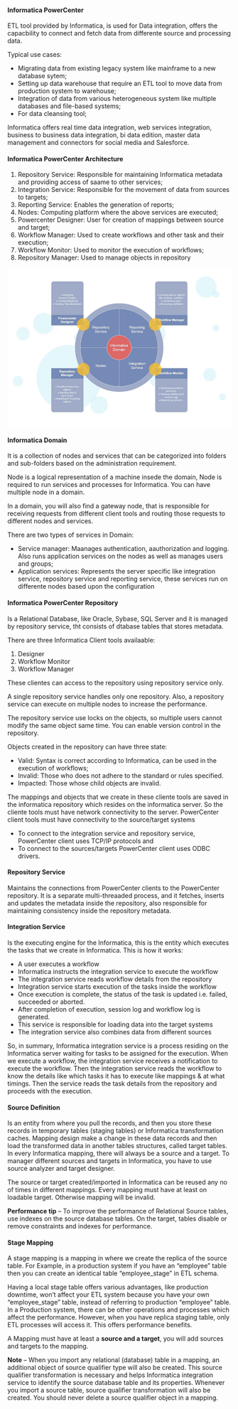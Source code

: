#### Informatica PowerCenter

ETL tool provided by Informatica, is used for Data integration, offers the capacbility to connect and fetch data from differente source and processing data.

Typical use cases:

* Migrating data from existing legacy system like mainframe to a new database sytem;
* Setting up data warehouse that require an ETL tool to move data from production system to warehouse;
* Integration of data from various heterogeneous system like multiple databases and file-based systems;
* For data cleansing tool;

Informatica offers real time data integration, web services integration, business to business data integration, bi data edition, master data management and connectors for social media and Salesforce.

#### Informatica PowerCenter Architecture

1. Repository Service: Responsible for maintaining Informatica metadata and providing access of saame to other services;
2. Integration Service: Responsible for the movement of data from sources to targets;
3. Reporting Service: Enables the generation of reports;
4. Nodes: Computing platform where the above services are executed;
5. Powercenter Designer: User for creation of mappings between source and target;
6. Workflow Manager: Used to create workflows and other task and their execution;
7. Workflow Monitor: Used to monitor the execution of workflows;
8. Repository Manager: Used to manage objects in repository

![PowerCenter Architecture)](powercenter_architecture.png "PowerCenter")

#### Informatica Domain

It is a collection of nodes and services that can be categorized into folders and sub-folders based on the administration requirement.

Node is a logical representation of a machine insede the domain, Node is required to run services and processes for Informatica. You can have multiple node in a domain.

In a domain, you will also find a gateway node, that is responsible for receiving requests from different client tools and routing those requests to different nodes and services.

There are two types of services in Domain:

* Service manager: Maanages authentication, aauthorization and logging. Also runs application services on the nodes as well as manages users and groups;
* Application services: Represents the server specific like integration service, repository service and reporting service, these services run on differente nodes based upon the configuration

#### Informatica PowerCenter Repository

Is a Relational Database, like Oracle, Sybase, SQL Server and it is managed by repository service, tht consists of dtabase tables that stores metadata.

There are three Informatica Client tools availaable:

1. Designer
2. Workflow Monitor
3. Workflow Manager

These clientes can access to the repository using repository service only.

A single repository service handles only one repository. Also, a repository service can execute on multiple nodes to increase the performance.

The repository service use locks on the objects, so multiple users cannot modify the same object same time. You can enable version control in the repository.

Objects created in the repository can have three state:

* Valid: Syntax is correct according to Informatica, can be used in the execution of workflows;
* Invalid: Those who does not adhere to the standard or rules specified.
* Impacted: Those whose child objects are invalid.


The mappings and objects that we create in these cliente tools are saved in the informatica repository which resides on the informatica server. So the cliente tools must have network connectivity to the server. PowerCenter client tools must have connectivity to the source/target systems

* To connect to the integration service and repository service, PowerCenter client uses TCP/IP protocols and
* To connect to the sources/targets PowerCenter client uses ODBC drivers.


#### Repository Service

Maintains the connections from PowerCenter clients to the PowerCenter repository. It is a separate multi-threaaded process, and it fetches, inserts and updates the metadata inside the repository, also responsible for maintaining consistency inside the repository metadata.

#### Integration Service

Is the executing engine for the Informatica, this is the entity which executes the tasks that we create in Informatica. This is how it works:

-  A user executes a workflow    
-   Informatica instructs the integration service to execute the workflow    
-   The integration service reads workflow details from the repository 
-   Integration service starts execution of the tasks inside the workflow    
-   Once execution is complete, the status of the task is updated i.e. failed, succeeded or aborted.    
-   After completion of execution, session log and workflow log is generated.    
-   This service is responsible for loading data into the target systems 
-   The integration service also combines data from different sources

So, in summary, Informatica integration service is a process residing on the Informatica server waiting for tasks to be assigned for the execution. When we execute a workflow, the integration service receives a notification to execute the workflow. Then the integration service reads the workflow to know the details like which tasks it has to execute like mappings & at what timings. Then the service reads the task details from the repository and proceeds with the execution.

#### Source Definition

Is an entity from where you pull the records, and then you store these records in temporary tables (staging tables) or Informatica transformation caches. Mapping design make a change in these data records and then load the transformed data in another tables structures, called target tables. In every Informatica mapping, there will always be a source and a target. To manager different sources and targets in Informatica, you have to use source analyzer and target designer.

The source or target created/imported in Informatica can be reused any no of times in different mappings. Every mapping must have at least on loadable target. Otherwise mapping will be invalid. 

**Performance tip** – To improve the performance of Relational Source tables, use indexes on the source database tables. On the target, tables disable or remove constraints and indexes for performance.

#### Stage Mapping

A stage mapping is a mapping in where we create the replica of the source table. For Example, in a production system if you have an “employee” table then you can create an identical table “employee_stage” in ETL schema.

Having a local stage table offers various advantages, like production downtime, won’t affect your ETL system because you have your own “employee_stage” table, instead of referring to production “employee” table. In a Production system, there can be other operations and processes which affect the performance. However, when you have replica staging table, only ETL processes will access it. This offers performance benefits.

A Mapping must have at least a **source and a target**, you will add sources and targets to the mapping.

**Note** – When you import any relational (database) table in a mapping, an additional object of source qualifier type will also be created. This source qualifier transformation is necessary and helps Informatica integration service to identify the source database table and its properties. Whenever you import a source table, source qualifier transformation will also be created. You should never delete a source qualifier object in a mapping.

